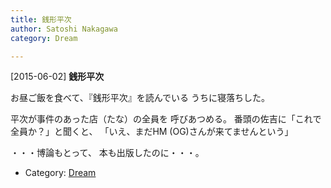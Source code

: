 ```yaml
---
title: 銭形平次
author: Satoshi Nakagawa
category: Dream

---
```


[2015-06-02] **銭形平次** 

 お昼ご飯を食べて、『銭形平次』を読んでいる
うちに寝落ちした。

 平次が事件のあった店（たな）の全員を
呼びあつめる。
番頭の佐吉に「これで全員か？」と聞くと、
「いえ、まだHM (OG)さんが来てませんという」

 ・・・博論もとって、
本も出版したのに・・・。

- Category: [Dream](https://merapano.github.io/categories.html#Dream)

